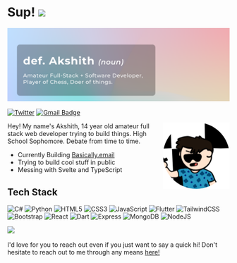 # Sup! <img src="https://media.giphy.com/media/hvRJCLFzcasrR4ia7z/giphy.gif" width="25px" />

<img src="banner.png" >

[![Twitter](https://img.shields.io/badge/-@Akshith3105-1ca0f1?style=flat-square&labelColor=1ca0f1&logo=twitter&logoColor=white&link=https://twitter.com/Harshkhatri24)](https://twitter.com/Akshith3105)
[![Gmail Badge](https://img.shields.io/badge/-akshithgarapati3105@gmail.com-c14438?style=flat-square&logo=Gmail&logoColor=white&link=mailto:mailharshkhatri@gmail.com)](mailto:akshithgarapati3105@gmail.com)

<img src="unknown-modified.png" align="right">

Hey! My name's Akshith, 14 year old amateur full stack web developer trying to build things. High School Sophomore. Debate from time to time.

- Currently Building <a href="https://www.basically.email/">Basically.email</a>
- Trying to build cool stuff in public
- Messing with Svelte and TypeScript


## Tech Stack
![C#](https://img.shields.io/badge/C%23-239120?style=for-the-badge&logo=c-sharp&logoColor=white)
![Python](https://img.shields.io/badge/Python-3776AB?style=for-the-badge&logo=python&logoColor=white)
![HTML5](https://img.shields.io/badge/HTML5-E34F26?style=for-the-badge&logo=html5&logoColor=white)
![CSS3](https://img.shields.io/badge/CSS3-1572B6?style=for-the-badge&logo=css3&logoColor=white)
![JavaScript](https://img.shields.io/badge/JavaScript-323330?style=for-the-badge&logo=javascript&logoColor=F7DF1E)
![Flutter](https://img.shields.io/badge/Flutter-02569B?style=for-the-badge&logo=flutter&logoColor=white)
![TailwindCSS](https://img.shields.io/badge/Tailwind_CSS-38B2AC?style=for-the-badge&logo=tailwind-css&logoColor=white)
![Bootstrap](https://img.shields.io/badge/Bootstrap-563D7C?style=for-the-badge&logo=bootstrap&logoColor=white)
![React](https://img.shields.io/badge/React-20232A?style=for-the-badge&logo=react&logoColor=61DAFB)
![Dart](https://img.shields.io/badge/Dart-0175C2?style=for-the-badge&logo=dart&logoColor=white)
![Express](https://img.shields.io/badge/Express.js-404D59?style=for-the-badge)
![MongoDB](https://img.shields.io/badge/MongoDB-4EA94B?style=for-the-badge&logo=mongodb&logoColor=white)
![NodeJS](https://img.shields.io/badge/Node.js-43853D?style=for-the-badge&logo=node.js&logoColor=white)

![](https://komarev.com/ghpvc/?username=Bobby3105)


I'd love for you to reach out even if you just want to say a quick hi! Don't hesitate to reach out to me through any means <a href="https://linktr.ee/Bobby3105" target="_blank">here!</a>


